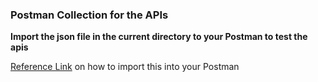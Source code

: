 ### Postman Collection for the APIs

**Import the json file in the current directory to your Postman to test the apis**

[Reference Link](https://learning.postman.com/docs/getting-started/importing-and-exporting-data/) on how to import this into your Postman